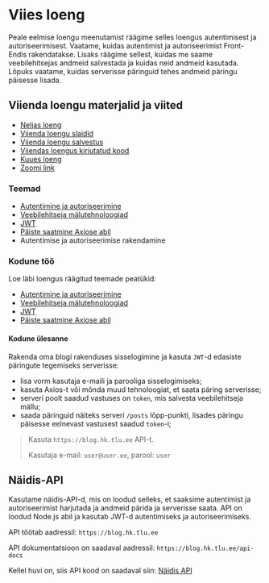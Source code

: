# Viies loeng

Peale eelmise loengu meenutamist räägime selles loengus autentimisest ja autoriseerimisest. Vaatame, kuidas autentimist ja autoriseerimist Front-Endis rakendatakse. Lisaks räägime sellest, kuidas me saame veebilehitsejas andmeid salvestada ja kuidas neid andmeid kasutada. Lõpuks vaatame, kuidas serverisse päringuid tehes andmeid päringu päisesse lisada.

## Viienda loengu materjalid ja viited

- [Neljas loeng](../Lesson-04/README.md)
- [Viienda loengu slaidid](Slides.md)
- [Viienda loengu salvestus](https://youtu.be/YlnuBubiVe8)
- [Viiendas loengus kirjutatud kood](https://github.com/HK-Mikrokraadid/Martti/tree/main/lessons/FE/05)
- [Kuues loeng](../Lesson-06/README.md)
- [Zoomi link]()

### Teemad

- [Autentimine ja autoriseerimine](../../../Subjects/Back-End-Frameworks/Topics/Auth/README.md)
- [Veebilehitseja mälutehnoloogiad](../../../Subjects/Front-End-Technologies/Topics/Browser-Memory/README.md)
- [JWT](../../../Subjects/Back-End-Frameworks/Topics/JWT/README.md)
- [Päiste saatmine Axiose abil](../../../Subjects/Front-End-Technologies/Topics/Axios/README.md#päiste-saatmine-axiosega)
- Autentimise ja autoriseerimise rakendamine

### Kodune töö

Loe läbi loengus räägitud teemade peatükid:

- [Autentimine ja autoriseerimine](https://github.com/HK-Mikrokraadid/Veebiarendus/blob/main/Subjects/Back-End-Frameworks/Topics/Auth/README.md)
- [Veebilehitseja mälutehnoloogiad](https://github.com/HK-Mikrokraadid/Veebiarendus/blob/main/Subjects/Front-End-Technologies/Topics/Browser-Memory/README.md)
- [JWT](https://github.com/HK-Mikrokraadid/Veebiarendus/blob/main/Subjects/Back-End-Frameworks/Topics/JWT/README.md)
- [Päiste saatmine Axiose abil](https://github.com/HK-Mikrokraadid/Veebiarendus/blob/main/Subjects/Front-End-Technologies/Topics/Axios/README.md#p%C3%A4iste-saatmine-axiosega)

#### Kodune ülesanne

Rakenda oma blogi rakenduses sisselogimine ja kasuta `JWT`-d edasiste päringute tegemiseks serverisse:

- lisa vorm kasutaja e-maili ja parooliga sisselogimiseks;
- kasuta Axios-t või mõnda muud tehnoloogiat, et saata päring serverisse;
- serveri poolt saadud vastuses on `token`, mis salvesta veebilehitseja mällu;
- saada päringuid näiteks serveri `/posts` lõpp-punkti, lisades päringu päisesse eelnevast vastusest saadud `token`-i;

> Kasuta `https://blog.hk.tlu.ee` API-t.
>
> Kasutaja e-mail: `user@user.ee`, parool: `user`

## Näidis-API

Kasutame näidis-API-d, mis on loodud selleks, et saaksime autentimist ja autoriseerimist harjutada ja andmeid pärida ja serverisse saata. API on loodud Node.js abil ja kasutab JWT-d autentimiseks ja autoriseerimiseks.

API töötab aadressil: `https://blog.hk.tlu.ee`

API dokumentatsioon on saadaval aadressil: `https://blog.hk.tlu.ee/api-docs`

Kellel huvi on, siis API kood on saadaval siin: [Näidis API](https://github.com/HK-Mikrokraadid/Example-API)
